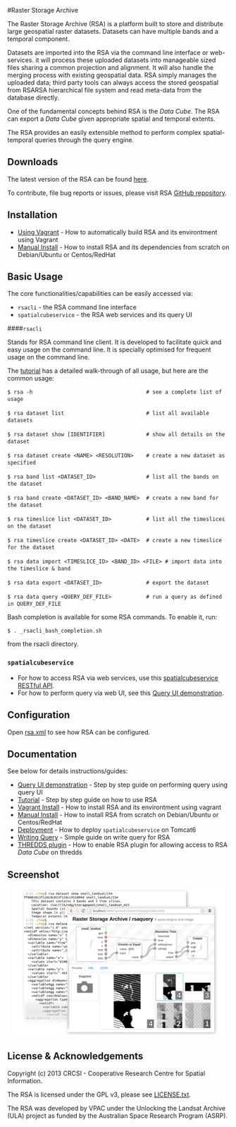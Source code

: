 #Raster Storage Archive

The Raster Storage Archive (RSA) is a platform built to store and distribute large geospatial raster datasets.  Datasets can have multiple bands and a temporal component.

Datasets are imported into the RSA via the command line interface or web-services. it will process these uploaded datasets into manageable sized files sharing a common projection and alignment. It will also handle the merging process with existing geospatial data. RSA simply manages the uploaded data; third party tools can always access the stored geospatial from RSARSA hierarchical file system and read meta-data from the database directly.

One of the fundamental concepts behind RSA is the *Data Cube*. The RSA can export a *Data Cube* given appropriate spatial and temporal extents.

The RSA provides an easily extensible method to perform complex spatial-temporal queries through the query engine.

## Downloads

The latest version of the RSA can be found [here](https://github.com/VPAC/rsa/downloads).

To contribute, file bug reports or issues, please visit RSA [GitHub repository](https://github.com/VPAC/rsa).

## Installation

* [Using Vagrant](doc/VAGRANT_INSTALL.md) - How to automatically build RSA and its environtment using Vagrant
* [Manual Install](doc/MANUAL_INSTALL.md) - How to install RSA and its dependencies from scratch on Debian/Ubuntu or Centos/RedHat
 
## Basic Usage

The core functionalities/capabilities can be easily accessed via:
 
* `rsacli` - the RSA command line interface 
* `spatialcubeservice` - the RSA web services and its query UI

####`rsacli`

Stands for RSA command line client.  It is developed to facilitate quick and easy usage on the command line.  It is specially optimised for frequent usage on the command line.

The [tutorial](doc/TUTORIAL.md)
has a detailed walk-through of all usage, but here are the common usage:

    $ rsa -h 									# see a complete list of usage

    $ rsa dataset list 							# list all available datasets
    
    $ rsa dataset show [IDENTIFIER] 			# show all details on the dataset

    $ rsa dataset create <NAME> <RESOLUTION> 	# create a new dataset as specified

    $ rsa band list <DATASET_ID> 				# list all the bands on the dataset

    $ rsa band create <DATASET_ID> <BAND_NAME>	# create a new band for the dataset

    $ rsa timeslice list <DATASET_ID> 			# list all the timeslices on the dataset

    $ rsa timeslice create <DATASET_ID> <DATE>	# create a new timeslice for the dataset
    
    $ rsa data import <TIMESLICE_ID> <BAND_ID> <FILE> # import data into the timeslice & band
    
    $ rsa data export <DATASET_ID>				# export the dataset

    $ rsa data query <QUERY_DEF_FILE>			# run a query as defined in QUERY_DEF_FILE

Bash completion is available for some RSA commands.  To enable it, run:

    $ . _rsacli_bash_completion.sh
    
from the rsacli directory.

### `spatialcubeservice`

* For how to access RSA via web services, use this [spatialcubeservice RESTful API](doc/spatialcubeservice_RESTful_API.pdf).
* For how to perform query via web UI, see this [Query UI demonstration](youtube.com/rsa/query_ui_2.wmv).

## Configuration

Open [rsa.xml](rsa.xml) to see how RSA can be configured.

## Documentation

See below for details instructions/guides:

 * [Query UI demonstration](youtube.com/rsa/query_ui_2.wmv) - Step by step guide on performing query using query UI
 * [Tutorial](doc/TUTORIAL.md) - Step by step guide on how to use RSA
 * [Vagrant Install](doc/VAGRANT_INSTALL.md) - How to install RSA and its environtment using vagrant 
 * [Manual Install](doc/MANUAL_INSTALL.md) - How to install RSA from scratch on Debian/Ubuntu or Centos/RedHat 
 * [Deployment](doc/DEPLOY.md) - How to deploy `spatialcubeservice` on Tomcat6
 * [Writing Query](doc/QUERY.md) - Simple guide on write query for RSA
 * [THREDDS plugin](doc/PLUGIN.md) - How to enable RSA plugin for allowing access to RSA *Data Cube* on thredds

## Screenshot

![Screenshot](doc/screenshot.png)

## License & Acknowledgements

Copyright (c) 2013 CRCSI - Cooperative Research Centre for Spatial Information.

The RSA is licensed under the GPL v3, please see [LICENSE.txt](LICENSE.txt).

The RSA was developed by VPAC under the Unlocking the Landsat Archive (ULA) project as funded by the Australian Space Research Program (ASRP).
